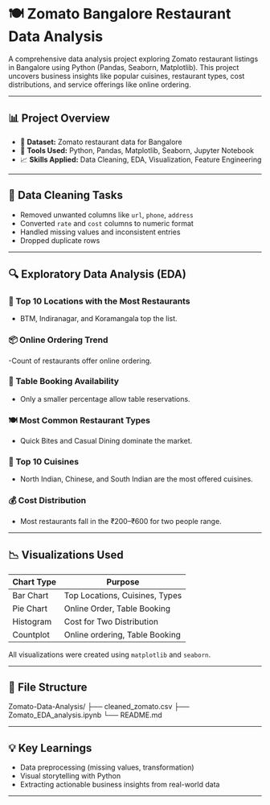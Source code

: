 # 🍽️ Zomato Bangalore Restaurant Data Analysis

A comprehensive data analysis project exploring Zomato restaurant listings in Bangalore using Python (Pandas, Seaborn, Matplotlib). This project uncovers business insights like popular cuisines, restaurant types, cost distributions, and service offerings like online ordering.

---

## 📊 Project Overview

- 📍 **Dataset:** Zomato restaurant data for Bangalore
- 🧰 **Tools Used:** Python, Pandas, Matplotlib, Seaborn, Jupyter Notebook
- 📈 **Skills Applied:** Data Cleaning, EDA, Visualization, Feature Engineering

---

## 🧹 Data Cleaning Tasks

- Removed unwanted columns like `url`, `phone`, `address`
- Converted `rate` and `cost` columns to numeric format
- Handled missing values and inconsistent entries
- Dropped duplicate rows

---

## 🔍 Exploratory Data Analysis (EDA)

### 📍 Top 10 Locations with the Most Restaurants
- BTM, Indiranagar, and Koramangala top the list.

### 📦 Online Ordering Trend
-Count of restaurants offer online ordering.

### 📅 Table Booking Availability
- Only a smaller percentage allow table reservations.

### 🍽️ Most Common Restaurant Types
- Quick Bites and Casual Dining dominate the market.

### 🍲 Top 10 Cuisines
- North Indian, Chinese, and South Indian are the most offered cuisines.

### 💰 Cost Distribution
- Most restaurants fall in the ₹200–₹600 for two people range.


---

## 📉 Visualizations Used

| Chart Type      | Purpose                          |
|-----------------|----------------------------------|
| Bar Chart       | Top Locations, Cuisines, Types   |
| Pie Chart       | Online Order, Table Booking      |
| Histogram       | Cost for Two Distribution        |
| Countplot       | Online ordering, Table Booking   |      

All visualizations were created using `matplotlib` and `seaborn`.

---

## 📁 File Structure

Zomato-Data-Analysis/
├── cleaned_zomato.csv
├── Zomato_EDA_analysis.ipynb
└── README.md

---
## 💡 Key Learnings

- Data preprocessing (missing values, transformation)
- Visual storytelling with Python
- Extracting actionable business insights from real-world data

---
